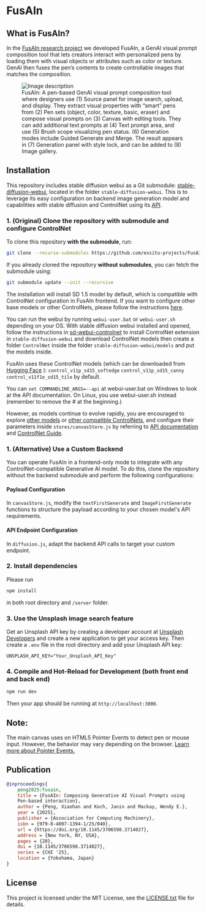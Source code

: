 # FusAIn

## What is FusAIn?
In the [FusAIn research project](https://dl.acm.org/doi/10.1145/3706598.3714027) we developed FusAIn, a GenAI visual
prompt composition tool that lets creators interact with personalized
pens by loading them with visual objects or attributes such as color or
texture. GenAI then fuses the pen’s contents to create controllable images that matches the composition.
<figure>
  <img src="public/assets/images/teaser.png" alt="Image description">
  <figcaption>FusAIn: A pen-based GenAI visual prompt composition tool where designers use (1) Source panel for image search,
upload, and display. They extract visual properties with “smart” pens from (2) Pen sets (object, color, texture, basic, eraser) and
compose visual prompts on (3) Canvas with editing tools. They can add additional text prompts at (4) Text prompt area, and
use (5) Brush scope visualizing pen status. (6) Generation modes include Guided Generate and Merge. The result appears in (7)
Generation panel with style lock, and can be added to (8) Image gallery.</figcaption>
</figure>

## Installation

This repository includes stable diffusion webui as a Git submodule: [stable-diffusion-webui](https://github.com/AUTOMATIC1111/stable-diffusion-webui), located in the folder `stable-diffusion-webui`. This is to leverage its easy configuration on backend image generation model and capabilities with stable diffusion and ControlNet using its [API](https://github.com/AUTOMATIC1111/stable-diffusion-webui/wiki/API). 


### 1. (Original) Clone the repository with submodule and configure ControlNet

To clone this repository **with the submodule**, run:

```bash
git clone --recurse-submodules https://github.com/exsitu-projects/FusAIn.git
````

If you already cloned the repository **without submodules**, you can fetch the submodule using:
```bash
git submodule update --init --recursive
````
The installation will install SD 1.5 model by default, which is compatible with ControlNet configuration in FusAIn frontend. If you want to configure other base models or other ControlNets, please follow the instructions [here](https://github.com/AUTOMATIC1111/stable-diffusion-webui/wiki/Features).

You can run the webui by running `webui-user.bat` or `webui-user.sh` depending on your OS. With stable diffusion webui installed and opened, follow the instructions in [sd-webui-controlnet](https://github.com/Mikubill/sd-webui-controlnet) to install ControlNet extension in `stable-diffusion-webui` and download ControlNet models then create a folder `ControlNet` inside the folder `stable-diffusion-webui/models` and put the models inside.

FusAIn uses these ControlNet models (which can be downloaded from [Hugging Face](https://huggingface.co/lllyasviel/ControlNet-v1-1/tree/main) ):
`control_v11p_sd15_softedge` 
`control_v11p_sd15_canny` 
`control_v11f1e_sd15_tile`  by default.

You can `set COMMANDLINE_ARGS=--api` at webui-user.bat on Windows to look at the API documentation. On Linux, you use webui-user.sh instead (remember to remove the # at the beginning.)

However, as models continue to evolve rapidly, you are encouraged to explore [other models](https://github.com/AUTOMATIC1111/stable-diffusion-webui/wiki/Features) or [other compatible ControlNets](https://github.com/Mikubill/sd-webui-controlnet/wiki/Model-download), and configure their parameters inside `stores/canvasStore.js` by referring to [API documentation](https://github.com/AUTOMATIC1111/stable-diffusion-webui/wiki/API) and [ControlNet Guide](https://stable-diffusion-art.com/controlnet/).

### 1. (Alternative) Use a Custom Backend 
You can operate FusAIn in a frontend-only mode to integrate with any ControlNet-compatible Generative AI model. To do this, clone the repository without the backend submodule and perform the following configurations:

#### Payload Configuration
In `canvasStore.js`, modify the `textFirstGenerate` and `ImageFirstGenerate` functions to structure the payload according to your chosen model's API requirements.

####  API Endpoint Configuration
In `diffusion.js`, adapt the backend API calls to target your custom endpoint.

### 2. Install dependencies
Please run
```sh
npm install
```
in both root directory and `/server` folder.

### 3. Use the Unsplash image search feature
Get an Unsplash API key by creating a developer account at [Unsplash Developers](https://unsplash.com/developers) and create a new application to get your access key. Then create a `.env` file in the root directory and add your Unsplash API key:
```
UNSPLASH_API_KEY="Your_Unsplash_API_Key"
```

### 4. Compile and Hot-Reload for Development (both front end and back end)

```sh
npm run dev
```
Then your app should be running at `http://localhost:3000`.

## Note:
The main canvas uses on HTML5 Pointer Events to detect pen or mouse input. However, the behavior may vary depending on the browser. [Learn more about Pointer Events.](https://developer.mozilla.org/en-US/docs/Web/API/Pointer_events)

## Publication
```bibtex
@inproceedings{
    peng2025:fusain,  
    title = {FusAIn: Composing Generative AI Visual Prompts using
    Pen-based interaction},  
    author = {Peng, Xiaohan and Koch, Janin and Mackay, Wendy E.},  
    year = {2025},  
    publisher = {Association for Computing Machinery},  
    isbn = {979-8-4007-1394-1/25/040},  
    url = {https://doi.org/10.1145/3706598.3714027},  
    address = {New York, NY, USA},  
    pages = {20},  
    doi = {10.1145/3706598.3714027},  
    series = {CHI '25},  
    location = {Yokohama, Japan}  
}  
```
## License
This project is licensed under the MIT License, see the [LICENSE.txt](LICENSE) file for details.